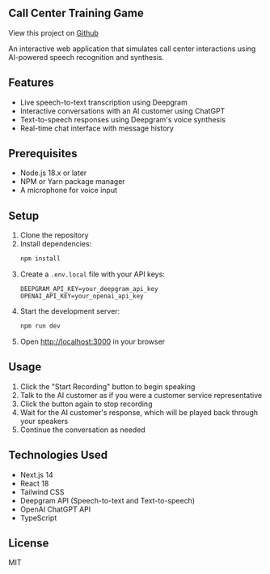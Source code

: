 ## Call Center Training Game

View this project on [Github](https://github.com/searleja/CallCenterGame)

An interactive web application that simulates call center interactions using AI-powered speech recognition and synthesis.

## Features

- Live speech-to-text transcription using Deepgram
- Interactive conversations with an AI customer using ChatGPT
- Text-to-speech responses using Deepgram's voice synthesis
- Real-time chat interface with message history

## Prerequisites

- Node.js 18.x or later
- NPM or Yarn package manager
- A microphone for voice input

## Setup

1. Clone the repository
2. Install dependencies:
   ```bash
   npm install
   ```
3. Create a `.env.local` file with your API keys:
   ```
   DEEPGRAM_API_KEY=your_deepgram_api_key
   OPENAI_API_KEY=your_openai_api_key
   ```
4. Start the development server:
   ```bash
   npm run dev
   ```
5. Open [http://localhost:3000](http://localhost:3000) in your browser

## Usage

1. Click the "Start Recording" button to begin speaking
2. Talk to the AI customer as if you were a customer service representative
3. Click the button again to stop recording
4. Wait for the AI customer's response, which will be played back through your speakers
5. Continue the conversation as needed

## Technologies Used

- Next.js 14
- React 18
- Tailwind CSS
- Deepgram API (Speech-to-text and Text-to-speech)
- OpenAI ChatGPT API
- TypeScript

## License

MIT 